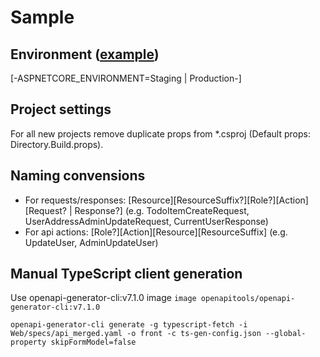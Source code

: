 # Sample

## Environment ([example](./env.example.json))
[-ASPNETCORE_ENVIRONMENT=Staging | Production-]  

## Project settings
For all new projects remove duplicate props from *.csproj (Default props: Directory.Build.props).

## Naming convensions
- For requests/responses: [Resource][ResourceSuffix?][Role?][Action][Request? | Response?] (e.g. TodoItemCreateRequest, UserAddressAdminUpdateRequest, CurrentUserResponse)
- For api actions: [Role?][Action][Resource][ResourceSuffix] (e.g. UpdateUser, AdminUpdateUser)

## Manual TypeScript client generation
Use openapi-generator-cli:v7.1.0
image `image openapitools/openapi-generator-cli:v7.1.0`
```
openapi-generator-cli generate -g typescript-fetch -i Web/specs/api_merged.yaml -o front -c ts-gen-config.json --global-property skipFormModel=false
```